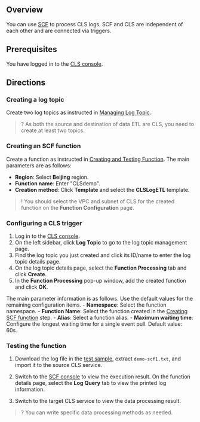 ## Overview

You can use [SCF](https://www.tencentcloud.com/document/product/583) to process CLS logs. SCF and CLS are independent of each other and are connected via triggers.

## Prerequisites
You have logged in to the [CLS console](https://console.cloud.tencent.com/cls).

## Directions

<span id="step02"></span>

### Creating a log topic

Create two log topics as instructed in [Managing Log Topic](https://intl.cloud.tencent.com/document/product/614/34239).

>? As both the source and destination of data ETL are CLS, you need to create at least two topics.
>

<span id="step03"></span>

### Creating an SCF function

Create a function as instructed in [Creating and Testing Function](https://intl.cloud.tencent.com/document/product/583/40689).
The main parameters are as follows:
 - **Region**: Select **Beijing** region.
 - **Function name**: Enter "CLSdemo".
 - **Creation method**: Click **Template** and select the **CLSLogETL** template.

> ! You should select the VPC and subnet of CLS for the created function on the **Function Configuration** page.

<span id="step04"></span>

### Configuring a CLS trigger

1. Log in to the [CLS console](https://console.cloud.tencent.com/cls/overview).
2. On the left sidebar, click **Log Topic** to go to the log topic management page.
3. Find the log topic you just created and click its ID/name to enter the log topic details page.
4. On the log topic details page, select the **Function Processing** tab and click **Create**.
5. In the **Function Processing** pop-up window, add the created function and click **OK**.

The main parameter information is as follows. Use the default values for the remaining configuration items.
	- **Namespace**: Select the function namespace.
	- **Function Name**: Select the function created in the [Creating SCF function](#step03) step.
	- **Alias**: Select a function alias.
	- **Maximum waiting time**: Configure the longest waiting time for a single event pull. Default value: 60s.

<span id="step05"></span>

### Testing the function

1. Download the log file in the [test sample](https://main.qcloudimg.com/raw/6e0d4837eefd0ce77dac8a3973acdf39.zip), extract `demo-scf1.txt`, and import it to the source CLS service.
2. Switch to the [SCF console](https://console.cloud.tencent.com/scf/list?rid=8&ns=default) to view the execution result.
   On the function details page, select the **Log Query** tab to view the printed log information.

3. Switch to the target CLS service to view the data processing result.
>? You can write specific data processing methods as needed.
